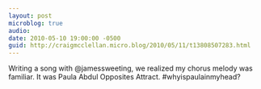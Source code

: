 ```yaml
---
layout: post
microblog: true
audio: 
date: 2010-05-10 19:00:00 -0500
guid: http://craigmcclellan.micro.blog/2010/05/11/t13808507283.html
---
```

Writing a song with @jamessweeting, we realized my chorus melody was familiar. It was Paula Abdul Opposites Attract.  #whyispaulainmyhead?
